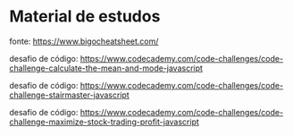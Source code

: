# Material de estudos

fonte: <https://www.bigocheatsheet.com/>

desafio de código: <https://www.codecademy.com/code-challenges/code-challenge-calculate-the-mean-and-mode-javascript>

desafio de código: <https://www.codecademy.com/code-challenges/code-challenge-stairmaster-javascript>

desafio de código: <https://www.codecademy.com/code-challenges/code-challenge-maximize-stock-trading-profit-javascript>
